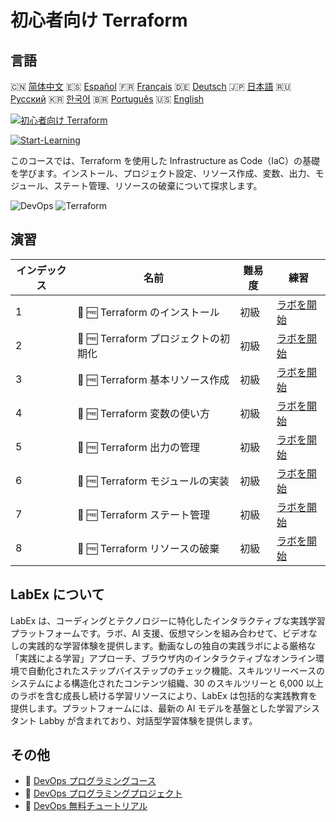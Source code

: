 # 初心者向け Terraform

## 言語

🇨🇳 [简体中文](README_zh.md) 🇪🇸 [Español](README_es.md) 🇫🇷 [Français](README_fr.md) 🇩🇪 [Deutsch](README_de.md) 🇯🇵 [日本語](README_ja.md) 🇷🇺 [Русский](README_ru.md) 🇰🇷 [한국어](README_ko.md) 🇧🇷 [Português](README_pt.md) 🇺🇸 [English](README.md) 

[![初心者向け Terraform](https://cover-creator.labex.io/terraform-for-beginners.png?lang=ja)](https://labex.io/ja/courses/terraform-for-beginners)

[![Start-Learning](https://img.shields.io/badge/Start-Learning-whitesmoke?style=for-the-badge)](https://labex.io/ja/courses/terraform-for-beginners)

このコースでは、Terraform を使用した Infrastructure as Code（IaC）の基礎を学びます。インストール、プロジェクト設定、リソース作成、変数、出力、モジュール、ステート管理、リソースの破棄について探求します。

![DevOps](https://img.shields.io/badge/DevOps-whitesmoke?style=for-the-badge&logo=devops)
![Terraform](https://img.shields.io/badge/Terraform-whitesmoke?style=for-the-badge&logo=terraform)


## 演習

|   インデックス | 名前                                 | 難易度   | 練習                                                                                                                  |
|----------------|--------------------------------------|----------|-----------------------------------------------------------------------------------------------------------------------|
|              1 | 📖 🆓 Terraform のインストール       | 初級     | <a target='_blank' href='https://labex.io/ja/tutorials/linux-terraform-installation-632659'>ラボを開始</a>            |
|              2 | 📖 🆓 Terraform プロジェクトの初期化 | 初級     | <a target='_blank' href='https://labex.io/ja/tutorials/linux-terraform-project-initialization-632662'>ラボを開始</a>  |
|              3 | 📖 🆓 Terraform 基本リソース作成     | 初級     | <a target='_blank' href='https://labex.io/ja/tutorials/linux-terraform-basic-resource-creation-632658'>ラボを開始</a> |
|              4 | 📖 🆓 Terraform 変数の使い方         | 初級     | <a target='_blank' href='https://labex.io/ja/tutorials/linux-terraform-variables-usage-632665'>ラボを開始</a>         |
|              5 | 📖 🆓 Terraform 出力の管理           | 初級     | <a target='_blank' href='https://labex.io/ja/tutorials/linux-terraform-outputs-management-632661'>ラボを開始</a>      |
|              6 | 📖 🆓 Terraform モジュールの実装     | 初級     | <a target='_blank' href='https://labex.io/ja/tutorials/linux-terraform-modules-implementation-632660'>ラボを開始</a>  |
|              7 | 📖 🆓 Terraform ステート管理         | 初級     | <a target='_blank' href='https://labex.io/ja/tutorials/linux-terraform-state-management-632664'>ラボを開始</a>        |
|              8 | 📖 🆓 Terraform リソースの破棄       | 初級     | <a target='_blank' href='https://labex.io/ja/tutorials/linux-terraform-resource-destruction-632663'>ラボを開始</a>    |

## LabEx について

LabEx は、コーディングとテクノロジーに特化したインタラクティブな実践学習プラットフォームです。ラボ、AI 支援、仮想マシンを組み合わせて、ビデオなしの実践的な学習体験を提供します。動画なしの独自の実践ラボによる厳格な「実践による学習」アプローチ、ブラウザ内のインタラクティブなオンライン環境で自動化されたステップバイステップのチェック機能、スキルツリーベースのシステムによる構造化されたコンテンツ組織、30 のスキルツリーと 6,000 以上のラボを含む成長し続ける学習リソースにより、LabEx は包括的な実践教育を提供します。プラットフォームには、最新の AI モデルを基盤とした学習アシスタント Labby が含まれており、対話型学習体験を提供します。

## その他

- 🔗 [DevOps プログラミングコース](https://github.com/labex-labs/awesome-programming-courses)
- 🔗 [DevOps プログラミングプロジェクト](https://github.com/labex-labs/awesome-programming-projects)
- 🔗 [DevOps 無料チュートリアル](https://github.com/labex-labs/devops-free-tutorials)

